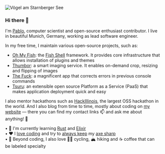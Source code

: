 ![Vögel am Starnberger See][banner]

### Hi there 👋

I'm [Pablo][website], computer scientist and open-source enthusiast contributor. I live in beautiful
Munich, Germany, working as lead software engineer.

In my free time, I maintain various open-source projects, such as:

- [Oh My Fish][oh-my-fish]: the [Fish Shell][fish-shell] framework. It provides core infrastructure
  that allows installation of plugins and themes
- [Thumbor][thumbor]: a smart imaging service. It enables on-demand crop, resizing and flipping of
  images
- [The Fuck][thefuck]: a magnificent app that corrects errors in previous console commands
- [Tsuru][tsuru]: an extensible open source Platform as a Service (PaaS) that makes application
  deployment quick and easy

I also mentor hackathons such as [HackIllinois][mentor-spotlight], the largest OSS hackathon in the
world. <!--I'm also working on a [new engine for Thumbor][imagemagick-engine] built on top of
[ImageMagick][wand].--> And I also blog from time to time, mostly about coding on [my
website][website] — there you can find my contact links 📫 and ask me about anything! 💬

• 🌱 I'm currently learning [Rust][advent-of-code-2018] and [Elixir][advent-of-code]  
• ❤️ I [love coding][advent-of-code-2020] and try to [always keep][training] my [axe
sharp][pythonchallengesolutions]  
• 🤎 Beyond coding, I also love 🚴‍♂️ cycling, 🏔 hiking and ☕️ coffee that can be labeled specialty

[banner]: https://raw.githubusercontent.com/scorphus/scorphus/master/banner.jpg
[website]: https://pabloaguiar.me
[oh-my-fish]: https://github.com/oh-my-fish/oh-my-fish
[fish-shell]: https://github.com/fish-shell/fish-shell
[thumbor]: https://github.com/thumbor
[tsuru]: https://github.com/tsuru
[thefuck]: https://github.com/nvbn/thefuck
[dotfiles]: https://github.com/scorphus/dotfiles
[mentor-spotlight]: https://blog.hackillinois.org/spotlights/2018/08/14/mentor-spotlight-pablo-aguiar.html
[imagemagick-engine]: https://github.com/scorphus/imagemagick-engine
[wand]: https://github.com/emcconville/wand
[advent-of-code-2018]: https://github.com/scorphus/advent-of-code-2018
[advent-of-code]: https://github.com/scorphus/advent-of-code
[advent-of-code-2020]: https://github.com/scorphus/advent-of-code-2020
[training]: https://github.com/scorphus/training
[pythonchallengesolutions]: https://github.com/scorphus/PythonChallengeSolutions

<!--
**scorphus/scorphus** is a ✨ _special_ ✨ repository because its `README.md` (this file) appears on your GitHub profile.

Here are some ideas to get you started:

- 🔭 I’m currently working on ...
- 🌱 I’m currently learning ...
- 👯 I’m looking to collaborate on ...
- 🤔 I’m looking for help with ...
- 💬 Ask me about ...
- 📫 How to reach me: ...
- 😄 Pronouns: ...
- ⚡ Fun fact: ...
-->
